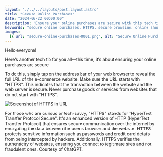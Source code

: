 ```yaml
---
layout: "./../../layouts/post.layout.astro"
title: "Secure Online Purchases"
date: "2024-06-22 00:00:00"
description: 'Ensure your online purchases are secure with this tech tip from Davina Leong. Learn how to check for "HTTPS" in the URL to protect your sensitive information and avoid fraudulent websites.'
keywords: "secure online purchases, HTTPS, secure browsing, online shopping tips, Davina Leong, tech tip, e-commerce security, website verification, encrypted communication, safe online transactions, web security"
images:
  [{ url: "secure-online-purchases-0001.png", alt: "Secure Online Purchases" }]
---
```


Hello everyone!

Here's another tech tip for you all—this time, it's about ensuring your online purchases are secure.

To do this, simply tap on the address bar of your web browser to reveal the full URL of the e-commerce website. Make sure the URL starts with "HTTPS". This indicates that the transaction between the website and the web server is secure. Never purchase goods or services from websites that do not start with "HTTPS".

![Screenshot of HTTPS in URL](/screenshots/posts/secure-online-purchases-0002.jpg)

For those who are curious or tech-savvy, "HTTPS" stands for "HyperText Transfer Protocol Secure". It's an enhanced version of HTTP (HyperText Transfer Protocol) that ensures secure communication over the internet by encrypting the data between the user's browser and the website. HTTPS protects sensitive information such as passwords and credit card details from being intercepted by hackers. Additionally, HTTPS verifies the authenticity of websites, ensuring you connect to legitimate sites and not fraudulent ones. Courtesy of ChatGPT.
